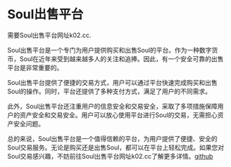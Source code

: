 # Soul出售平台

需要Soul出售平台网址k02.cc.

Soul出售平台是一个专门为用户提供购买和出售Soul的平台。作为一种数字货币，Soul在近年来受到越来越多人的关注和追捧。因此，有一个安全可靠的出售平台是非常重要的。

Soul出售平台提供了便捷的交易方式，用户可以通过平台快速完成购买和出售Soul的操作。同时，平台还提供了多种支付方式，满足了用户的不同需求。

此外，Soul出售平台还注重用户的信息安全和交易安全，采取了多项措施保障用户的资产安全和交易安全。用户可以放心使用平台进行Soul的交易，无需担心资产安全问题。

总的来说，Soul出售平台是一个值得信赖的平台，为用户提供了便捷、安全的Soul交易服务。无论是购买还是出售Soul，都可以在平台上轻松完成。如果您对Soul交易感兴趣，不妨前往Soul出售平台网址k02.cc了解更多详情。[github](https://github.com)